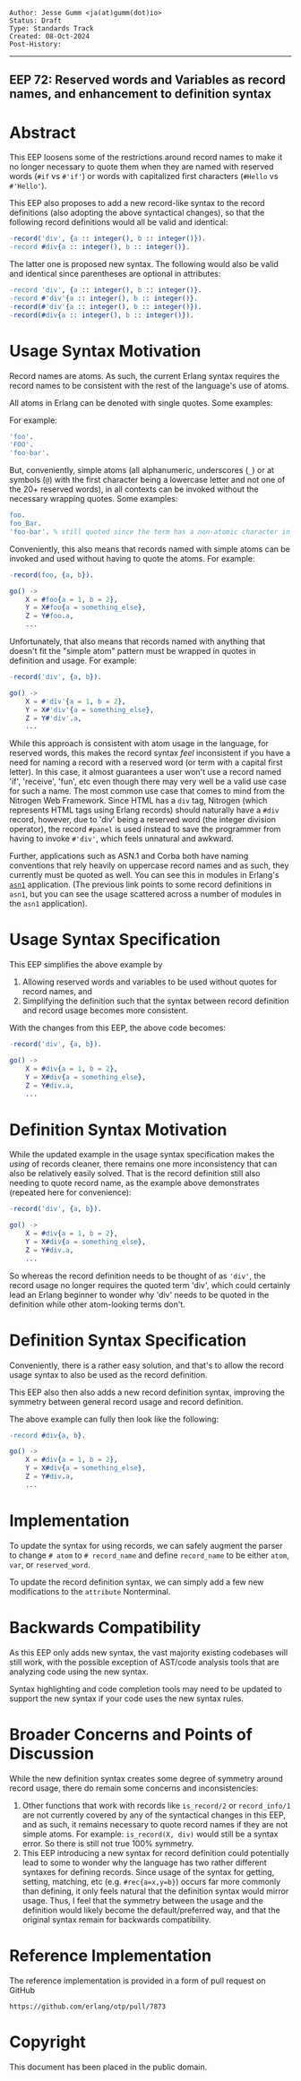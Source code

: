     Author: Jesse Gumm <ja(at)gumm(dot)io>
    Status: Draft
    Type: Standards Track
    Created: 08-Oct-2024
    Post-History:
****
EEP 72: Reserved words and Variables as record names, and enhancement to definition syntax
----

Abstract
========

This EEP loosens some of the restrictions around record names to make it
no longer necessary to quote them when they are named with reserved
words (`#if` vs `#'if'`) or words with capitalized first characters (`#Hello`
vs `#'Hello'`).

This EEP also proposes to add a new record-like syntax to the record
definitions (also adopting the above syntactical changes), so that the
following record definitions would all be valid and identical:

```erlang
-record('div', {a :: integer(), b :: integer()}).
-record #div{a :: integer(), b :: integer()}.
```

The latter one is proposed new syntax.  The following would also be valid
and identical since parentheses are optional in attributes:

```erlang
-record 'div', {a :: integer(), b :: integer()}.
-record #'div'{a :: integer(), b :: integer()}.
-record(#'div'{a :: integer(), b :: integer()}).
-record(#div{a :: integer(), b :: integer()}).
```

Usage Syntax Motivation
=======================

Record names are atoms. As such, the current Erlang syntax requires the record
names to be consistent with the rest of the language's use of atoms.

All atoms in Erlang can be denoted with single quotes. Some examples:

For example:

```erlang
'foo'.
'FOO'.
'foo-bar'.
```

But, conveniently, simple atoms (all alphanumeric, underscores (`_`) or
at symbols (`@`) with the first character being a lowercase letter and not one
of the 20+ reserved words), in all contexts can be invoked without the
necessary wrapping quotes. Some examples:

```erlang
foo.
foo_Bar.
'foo-bar'. % still quoted since the term has a non-atomic character in it.
```

Conveniently, this also means that records named with simple atoms can be
invoked and used without having to quote the atoms. For example:

```erlang
-record(foo, {a, b}).

go() ->
    X = #foo{a = 1, b = 2},
    Y = X#foo{a = something_else},
    Z = Y#foo.a,
    ...
```

Unfortunately, that also means that records named with anything that doesn't
fit the "simple atom" pattern must be wrapped in quotes in definition and
usage. For example:

```erlang
-record('div', {a, b}).

go() ->
    X = #'div'{a = 1, b = 2},
    Y = X#'div'{a = something_else},
    Z = Y#'div'.a,
    ...
```

While this approach is consistent with atom usage in the language, for reserved
words, this makes the record syntax *feel* inconsistent if you have a need for
naming a record with a reserved word (or term with a capital first letter). In
this case, it almost guarantees a user won't use a record named 'if',
'receive', 'fun', etc even though there may very well be a valid use case for
such a name. The most common use case that comes to mind from the Nitrogen Web
Framework. Since HTML has a `div` tag, Nitrogen (which represents HTML tags
using Erlang records) should naturally have a `#div` record, however, due to
'div' being a reserved word (the integer division operator), the record `#panel`
is used instead to save the programmer from having to invoke `#'div'`,
which feels unnatural and awkward.

Further, applications such as ASN.1 and Corba both have naming conventions that
rely heavily on uppercase record names and as such, they currently must be
quoted as well. You can see this in modules in Erlang's
[`asn1`](https://github.com/erlang/otp/blob/OTP-27.1.1/lib/asn1/src/asn1_records.hrl#L35-L39)
application. (The previous link points to some record definitions in `asn1`,
but you can see the usage scattered across a number of modules in the `asn1`
application).

Usage Syntax Specification
==========================

This EEP simplifies the above example by

1. Allowing reserved words and variables to be used without quotes for record
   names, and
2. Simplifying the definition such that the syntax between record definition
   and record usage becomes more consistent.

With the changes from this EEP, the above code becomes:

```erlang
-record('div', {a, b}).

go() ->
    X = #div{a = 1, b = 2},
    Y = X#div{a = something_else},
    Z = Y#div.a,
    ...
```

Definition Syntax Motivation
============================

While the updated example in the usage syntax specification makes the *using*
of records cleaner, there remains one more inconsistency that can also be
relatively easily solved. That is the record definition still also needing to
quote record name, as the example above demonstrates (repeated here for
convenience):

```erlang
-record('div', {a, b}).

go() ->
    X = #div{a = 1, b = 2},
    Y = X#div{a = something_else},
    Z = Y#div.a,
    ...
```

So whereas the record definition needs to be thought of as `'div'`, the record
usage no longer requires the quoted term 'div', which could certainly lead an
Erlang beginner to wonder why 'div' needs to be quoted in the definition while
other atom-looking terms don't.

Definition Syntax Specification
===============================

Conveniently, there is a rather easy solution, and that's to
allow the record usage syntax to also be used as the record definition.

This EEP also then also adds a new record definition syntax, improving the
symmetry between general record usage and record definition.

The above example can fully then look like the following:

```erlang
-record #div{a, b}.

go() ->
    X = #div{a = 1, b = 2},
    Y = X#div{a = something_else},
    Z = Y#div.a,
    ...
```

Implementation
==============

To update the syntax for using records, we can safely augment the parser to
change `# atom` to `# record_name` and define `record_name` to be either
`atom`, `var`, or `reserved_word`.

To update the record definition syntax, we can simply add a few new
modifications to the `attribute` Nonterminal.

Backwards Compatibility
=======================

As this EEP only adds new syntax, the vast majority existing codebases will
still work, with the possible exception of AST/code analysis tools that are
analyzing code using the new syntax.

Syntax highlighting and code completion tools may need to be updated to support
the new syntax if your code uses the new syntax rules.

Broader Concerns and Points of Discussion
=========================================

While the new definition syntax creates some degree of symmetry around record
usage, there do remain some concerns and inconsistencies:

1. Other functions that work with records like `is_record/2` or `record_info/1`
   are not currently covered by any of the syntactical changes in this EEP, and
   as such, it remains necessary to quote record names if they are not simple
   atoms. For example: `is_record(X, div)` would still be a syntax error. So
   there is still not true 100% symmetry.
2. This EEP introducing a new syntax for record definition could potentially
   lead to some to wonder why the language has two rather different syntaxes
   for defining records. Since usage of the syntax for getting, setting,
   matching, etc (e.g. `#rec{a=x,y=b}`) occurs far more commonly than defining,
   it only feels natural that the definition syntax would mirror usage. Thus, I
   feel that the symmetry between the usage and the definition would likely
   become the default/preferred way, and that the original syntax remain for
   backwards compatibility.

Reference Implementation
========================

The reference implementation is provided in a form of pull request on GitHub

    https://github.com/erlang/otp/pull/7873

Copyright
=========

This document has been placed in the public domain.
